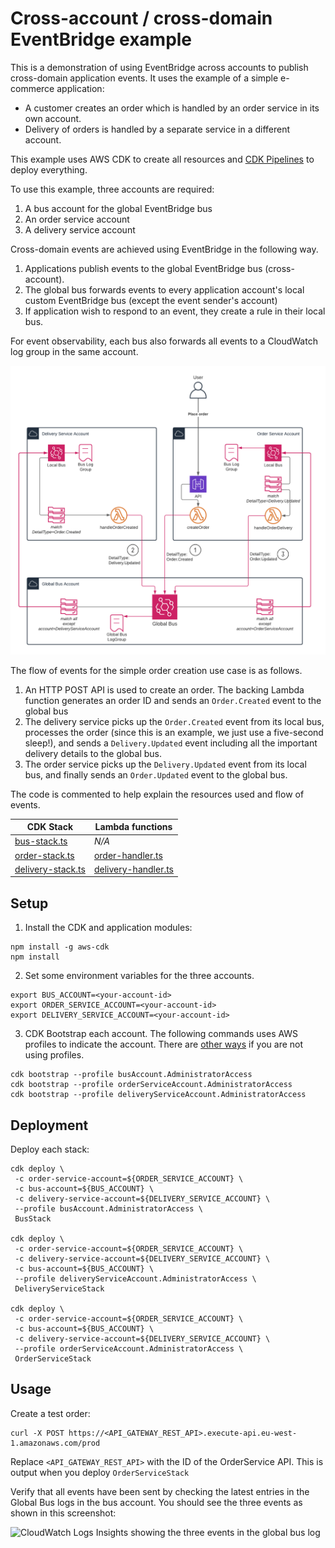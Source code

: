 # Cross-account / cross-domain EventBridge example

This is a demonstration of using EventBridge across accounts to publish cross-domain application events. It uses the example of a simple e-commerce application: 
* A customer creates an order which is handled by an order service in its own account.
* Delivery of orders is handled by a separate service in a different account. 

This example uses AWS CDK to create all resources and [CDK Pipelines](https://docs.aws.amazon.com/cdk/v2/guide/cdk_pipeline.html) to deploy everything.

To use this example, three accounts are required:

1. A bus account for the global EventBridge bus
2. An order service account
3. A delivery service account

Cross-domain events are achieved using EventBridge in the following way.
1. Applications publish events to the global EventBridge bus (cross-account).
2. The global bus forwards events to every application account's local custom EventBridge bus (except the event sender's account)
3. If application wish to respond to an event, they create a rule in their local bus.

For event observability, each bus also forwards all events to a CloudWatch log group in the same account.

![AWS architecture diagram](./local-global-eventbridge.png)

The flow of events for the simple order creation use case is as follows.

1. An HTTP POST API is used to create an order. The backing Lambda function generates an order ID and sends an `Order.Created` event to the global bus
2. The delivery service picks up the `Order.Created` event from its local bus, processes the order (since this is an example, we just use a five-second sleep!), and sends a `Delivery.Updated` event including all the important delivery details to the global bus.
3. The order service picks up the `Delivery.Updated` event from its local bus, and finally sends an `Order.Updated` event to the global bus.

The code is commented to help explain the resources used and flow of events.

| CDK Stack | Lambda functions |
|----------|----------------|
| [bus-stack.ts](./stacks/bus-stack.ts) | _N/A_ |
| [order-stack.ts](./stacks/order-stack.ts) | [order-handler.ts](./src/order-handler.ts) |
| [delivery-stack.ts](./stacks/delivery-stack.ts) | [delivery-handler.ts](./src/delivery-handler.ts) |

## Setup
1. Install the CDK and application modules:
```
npm install -g aws-cdk
npm install
```

2. Set some environment variables for the three accounts.
```
export BUS_ACCOUNT=<your-account-id>
export ORDER_SERVICE_ACCOUNT=<your-account-id>
export DELIVERY_SERVICE_ACCOUNT=<your-account-id>
```

3. CDK Bootstrap each account. The following commands uses AWS profiles to indicate the account. There are [other ways](https://docs.aws.amazon.com/cdk/v2/guide/bootstrapping.html) if you are not using profiles.

```
cdk bootstrap --profile busAccount.AdministratorAccess
cdk bootstrap --profile orderServiceAccount.AdministratorAccess
cdk bootstrap --profile deliveryServiceAccount.AdministratorAccess
```

## Deployment
Deploy each stack:
```
cdk deploy \
 -c order-service-account=${ORDER_SERVICE_ACCOUNT} \
 -c bus-account=${BUS_ACCOUNT} \
 -c delivery-service-account=${DELIVERY_SERVICE_ACCOUNT} \
 --profile busAccount.AdministratorAccess \
 BusStack

cdk deploy \
 -c order-service-account=${ORDER_SERVICE_ACCOUNT} \
 -c delivery-service-account=${DELIVERY_SERVICE_ACCOUNT} \
 -c bus-account=${BUS_ACCOUNT} \
 --profile deliveryServiceAccount.AdministratorAccess \
 DeliveryServiceStack

cdk deploy \
 -c order-service-account=${ORDER_SERVICE_ACCOUNT} \
 -c bus-account=${BUS_ACCOUNT} \
 -c delivery-service-account=${DELIVERY_SERVICE_ACCOUNT} \
 --profile orderServiceAccount.AdministratorAccess \
 OrderServiceStack
```

## Usage
Create a test order:
```
curl -X POST https://<API_GATEWAY_REST_API>.execute-api.eu-west-1.amazonaws.com/prod
```
Replace `<API_GATEWAY_REST_API>` with the ID of the OrderService API. This is output when you deploy `OrderServiceStack`

Verify that all events have been sent by checking the latest entries in the Global Bus logs in the bus account. You should see the three events as shown in this screenshot:

![CloudWatch Logs Insights showing the three events in the global bus log](./global-bus-logs.png)
